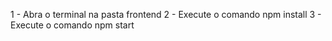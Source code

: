 <!-- Execução do backend -->

1 - Abra o terminal na pasta frontend
2 - Execute o comando npm install
3 - Execute o comando npm start
